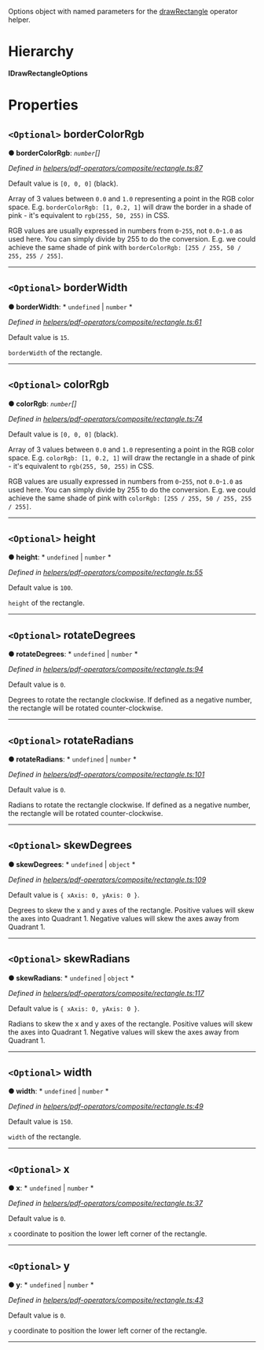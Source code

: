 

Options object with named parameters for the [drawRectangle](../modules/_helpers_pdf_operators_composite_rectangle_.md#drawrectangle) operator helper.

# Hierarchy

**IDrawRectangleOptions**

# Properties

<a id="bordercolorrgb"></a>

## `<Optional>` borderColorRgb

**● borderColorRgb**: *`number`[]*

*Defined in [helpers/pdf-operators/composite/rectangle.ts:87](https://github.com/Hopding/pdf-lib/blob/bdaae3d/src/helpers/pdf-operators/composite/rectangle.ts#L87)*

Default value is `[0, 0, 0]` (black).

Array of 3 values between `0.0` and `1.0` representing a point in the RGB color space. E.g. `borderColorRgb: [1, 0.2, 1]` will draw the border in a shade of pink - it's equivalent to `rgb(255, 50, 255)` in CSS.

RGB values are usually expressed in numbers from `0`-`255`, not `0.0`-`1.0` as used here. You can simply divide by 255 to do the conversion. E.g. we could achieve the same shade of pink with `borderColorRgb: [255 / 255, 50 / 255, 255 / 255]`.

___
<a id="borderwidth"></a>

## `<Optional>` borderWidth

**● borderWidth**: * `undefined` &#124; `number`
*

*Defined in [helpers/pdf-operators/composite/rectangle.ts:61](https://github.com/Hopding/pdf-lib/blob/bdaae3d/src/helpers/pdf-operators/composite/rectangle.ts#L61)*

Default value is `15`.

`borderWidth` of the rectangle.

___
<a id="colorrgb"></a>

## `<Optional>` colorRgb

**● colorRgb**: *`number`[]*

*Defined in [helpers/pdf-operators/composite/rectangle.ts:74](https://github.com/Hopding/pdf-lib/blob/bdaae3d/src/helpers/pdf-operators/composite/rectangle.ts#L74)*

Default value is `[0, 0, 0]` (black).

Array of 3 values between `0.0` and `1.0` representing a point in the RGB color space. E.g. `colorRgb: [1, 0.2, 1]` will draw the rectangle in a shade of pink - it's equivalent to `rgb(255, 50, 255)` in CSS.

RGB values are usually expressed in numbers from `0`-`255`, not `0.0`-`1.0` as used here. You can simply divide by 255 to do the conversion. E.g. we could achieve the same shade of pink with `colorRgb: [255 / 255, 50 / 255, 255 / 255]`.

___
<a id="height"></a>

## `<Optional>` height

**● height**: * `undefined` &#124; `number`
*

*Defined in [helpers/pdf-operators/composite/rectangle.ts:55](https://github.com/Hopding/pdf-lib/blob/bdaae3d/src/helpers/pdf-operators/composite/rectangle.ts#L55)*

Default value is `100`.

`height` of the rectangle.

___
<a id="rotatedegrees"></a>

## `<Optional>` rotateDegrees

**● rotateDegrees**: * `undefined` &#124; `number`
*

*Defined in [helpers/pdf-operators/composite/rectangle.ts:94](https://github.com/Hopding/pdf-lib/blob/bdaae3d/src/helpers/pdf-operators/composite/rectangle.ts#L94)*

Default value is `0`.

Degrees to rotate the rectangle clockwise. If defined as a negative number, the rectangle will be rotated counter-clockwise.

___
<a id="rotateradians"></a>

## `<Optional>` rotateRadians

**● rotateRadians**: * `undefined` &#124; `number`
*

*Defined in [helpers/pdf-operators/composite/rectangle.ts:101](https://github.com/Hopding/pdf-lib/blob/bdaae3d/src/helpers/pdf-operators/composite/rectangle.ts#L101)*

Default value is `0`.

Radians to rotate the rectangle clockwise. If defined as a negative number, the rectangle will be rotated counter-clockwise.

___
<a id="skewdegrees"></a>

## `<Optional>` skewDegrees

**● skewDegrees**: * `undefined` &#124; `object`
*

*Defined in [helpers/pdf-operators/composite/rectangle.ts:109](https://github.com/Hopding/pdf-lib/blob/bdaae3d/src/helpers/pdf-operators/composite/rectangle.ts#L109)*

Default value is `{ xAxis: 0, yAxis: 0 }`.

Degrees to skew the x and y axes of the rectangle. Positive values will skew the axes into Quadrant 1. Negative values will skew the axes away from Quadrant 1.

___
<a id="skewradians"></a>

## `<Optional>` skewRadians

**● skewRadians**: * `undefined` &#124; `object`
*

*Defined in [helpers/pdf-operators/composite/rectangle.ts:117](https://github.com/Hopding/pdf-lib/blob/bdaae3d/src/helpers/pdf-operators/composite/rectangle.ts#L117)*

Default value is `{ xAxis: 0, yAxis: 0 }`.

Radians to skew the x and y axes of the rectangle. Positive values will skew the axes into Quadrant 1. Negative values will skew the axes away from Quadrant 1.

___
<a id="width"></a>

## `<Optional>` width

**● width**: * `undefined` &#124; `number`
*

*Defined in [helpers/pdf-operators/composite/rectangle.ts:49](https://github.com/Hopding/pdf-lib/blob/bdaae3d/src/helpers/pdf-operators/composite/rectangle.ts#L49)*

Default value is `150`.

`width` of the rectangle.

___
<a id="x"></a>

## `<Optional>` x

**● x**: * `undefined` &#124; `number`
*

*Defined in [helpers/pdf-operators/composite/rectangle.ts:37](https://github.com/Hopding/pdf-lib/blob/bdaae3d/src/helpers/pdf-operators/composite/rectangle.ts#L37)*

Default value is `0`.

`x` coordinate to position the lower left corner of the rectangle.

___
<a id="y"></a>

## `<Optional>` y

**● y**: * `undefined` &#124; `number`
*

*Defined in [helpers/pdf-operators/composite/rectangle.ts:43](https://github.com/Hopding/pdf-lib/blob/bdaae3d/src/helpers/pdf-operators/composite/rectangle.ts#L43)*

Default value is `0`.

`y` coordinate to position the lower left corner of the rectangle.

___

